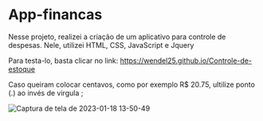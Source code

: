 # App-financas

Nesse projeto, realizei a criação de um aplicativo para controle de despesas. 
Nele, utilizei HTML, CSS, JavaScript e Jquery


Para testa-lo, basta clicar no link: https://wendel25.github.io/Controle-de-estoque

Caso queiram colocar centavos, como por exemplo R$ 20.75, ultilize ponto (.) ao invés de virgula ;

![Captura de tela de 2023-01-18 13-50-49](https://user-images.githubusercontent.com/69828304/213244487-025cbe67-889a-4fdf-823a-79e600c867c3.png)

